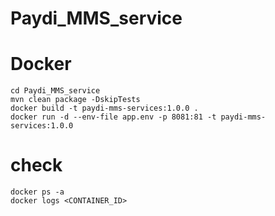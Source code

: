 # Paydi_MMS_service

# Docker
```
cd Paydi_MMS_service
mvn clean package -DskipTests
docker build -t paydi-mms-services:1.0.0 .
docker run -d --env-file app.env -p 8081:81 -t paydi-mms-services:1.0.0
```

# check
```
docker ps -a
docker logs <CONTAINER_ID>
```